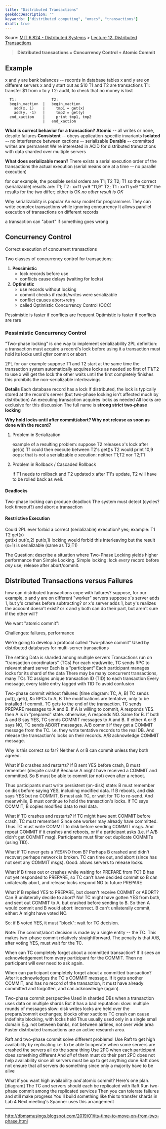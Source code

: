 ```yaml
---
title: "Distributed Transactions"
geekdocDescription: ""
keywords: ["distributed computing", "omscs", "transactions"]
draft: true
---
```


Soure: [MIT 6.824 - Distributed Systems](https://pdos.csail.mit.edu/6.824/schedule.html) >  [Lecture 12: Distributed Transactions](https://pdos.csail.mit.edu/6.824/notes/l-2pc.txt)

  

> __Distributed transactions = Concurrency Control + Atomic Commit__

## Example

  x and y are bank balances -- records in database tables
  x and y are on different servers 
  x and y start out as $10
  T1 and T2 are transactions
    T1: transfer $1 from x to y
    T2: audit, to check that no money is lost

```
  T1:                T2:
  begin_xaction  |   begin_xaction
    add(x, 1)    |     tmp1 = get(x)
    add(y, -1)   |     tmp2 = get(y)
  end_xaction    |     print tmp1, tmp2
                 |   end_xaction
```

 __What is correct behavior for a transaction?__
    **Atomic** -- all writes or none, despite failures
    **Consistent** -- obeys application-specific invariants
    **Isolated** -- no interference between xactions -- serializable
    **Durable** -- committed writes are permanent
We're interested in ACID for distributed transactions with data sharded over multiple servers

__What does serializable mean?__
There exists a serial execution order of the transactions the actual execution (serial means one at a time -- no parallel execution)

  for our example, the possible serial orders are
    T1; T2
    T2; T1
  so the correct (serializable) results are:
    T1; T2 : x=11 y=9 "11,9"
    T2; T1 : x=11 y=9 "10,10"
  the results for the two differ; either is OK
  *no other result is OK*

Why serializability is popular
  An easy model for programmers
    They can write complex transactions while ignoring concurrency
  It allows parallel execution of transactions on different records

a transaction can "abort" if something goes wrong
 



## Concurrency Control

Correct execution of concurrent transactions

Two classes of concurrency control for transactions:

1. **Pessimistic**
   * lock records before use
   * conflicts cause delays (waiting for locks)
2. **Optimistic**
   * use records without locking
   * commit checks if reads/writes were serializable
   * conflict causes abort+retry
   * called Optimistic Concurrency Control (OCC)

Pessimistic is faster if conflicts are frequent
Optimistic is faster if conflicts are rare

### Pessimistic Concurrency Control
"Two-phase locking" is one way to implement serializability
  2PL definition:
    a transaction must acquire a record's lock before using it
    a transaction must hold its locks until *after* commit or abort 

2PL for our example
  suppose T1 and T2 start at the same time
  the transaction system automatically acquires locks as needed
  so first of T1/T2 to use x will get the lock
  the other waits until the first completely finishes
  this prohibits the non-serializable interleavings

**Details**
  Each database record has a lock
  If distributed, the lock is typically stored at the record's server
    (but two-phase locking isn't affected much by distribution)
  An executing transaction acquires locks as needed
  All locks are exclusive for this discussion
  The full name is **strong strict two-phase locking**

**Why hold locks until after commit/abort? Why not release as soon as done with the record?**

1. Problem in Serialization

   example of a resulting problem:
       suppose T2 releases x's lock after get(x)
       T1 could then execute between T2's get()s
       T2 would print 10,9
       oops: that is not a serializable e xecution: neither T1;T2 nor T2;T1

2. Problem in Rollback / Cascaded Rollback

     If T1 needs to rollback and T2 updated x after T1's update, T2 will have to be rolled back as well.



#### Deadlocks

Two-phase locking can produce deadlock
The system must detect (cycles? lock timeout?) and abort a transaction



#### Restrictive Execution

Could 2PL ever forbid a correct (serializable) execution?
  yes; example:
    T1        T2
    get(x)  
              get(x)
              put(x,2)
    put(x,1) 
  locking would forbid this interleaving
  but the result (x=1) is serializable (same as T2;T1)

The Question: describe a situation where Two-Phase Locking yields
higher performance than Simple Locking. Simple locking: lock *every*
record before *any* use; release after abort/commit. 



## Distributed Transactions versus Failures

how can distributed transactions cope with failures?
  suppose, for our example, x and y are on different "worker" servers
  suppose x's server adds 1, but y's crashes before subtracting?
  or x's server adds 1, but y's realizes the account doesn't exist?
  or x and y both can do their part, but aren't sure if the other will?

We want "atomic commit":

  Challenges: failures, performance

We're going to develop a protocol called "two-phase commit"
  Used by distributed databases for multi-server transactions

The setting
  Data is sharded among multiple servers
  Transactions run on "transaction coordinators" (TCs)
  For each read/write, TC sends RPC to relevant shard server
    Each is a "participant"
    Each participant manages locks for its shard of the data
  There may be many concurrent transactions, many TCs
    TC assigns unique transaction ID (TID) to each transaction
    Every message, every table entry tagged with TID
    To avoid confusion

Two-phase commit without failures:
  [time diagram: TC, A, B]
  TC sends put(), get(), &c RPCs to A, B
    The modifications are tentative, only to be installed if commit.
  TC gets to the end of the transaction.
  TC sends PREPARE messages to A and B.
  If A is willing to commit,
    A responds YES.
    then A is in "prepared" state.
  otherwise, A responds NO.
  Same for B.
  If both A and B say YES, TC sends COMMIT messages to A and B.
  If either A or B says NO, TC sends ABORT messages.
  A/B commit if they get a COMMIT message from the TC.
    I.e. they write tentative records to the real DB.
    And release the transaction's locks on their records.
  A/B acknowledge COMMIT message.

Why is this correct so far?
  Neither A or B can commit unless they both agreed.

What if B crashes and restarts?
  If B sent YES before crash, B must remember (despite crash)!
  Because A might have received a COMMIT and committed.
  So B must be able to commit (or not) even after a reboot.

Thus participants must write persistent (on-disk) state:
  B must remember on disk before saying YES, including modified data.
  If B reboots, and disk says YES but no COMMIT,
    B must ask TC, or wait for TC to re-send.
  And meanwhile, B must continue to hold the transaction's locks.
  If TC says COMMIT, B copies modified data to real data.

What if TC crashes and restarts?
  If TC might have sent COMMIT before crash, TC must remember!
    Since one worker may already have committed.
  Thus TC must write COMMIT to disk before sending COMMIT msgs.
  And repeat COMMIT if it crashes and reboots,
    or if a participant asks (i.e. if A/B didn't get COMMIT msg).
  Participants must filter out duplicate COMMITs (using TID).

What if TC never gets a YES/NO from B?
  Perhaps B crashed and didn't recover; perhaps network is broken.
  TC can time out, and abort (since has not sent any COMMIT msgs).
  Good: allows servers to release locks.

What if B times out or crashes while waiting for PREPARE from TC?
  B has not yet responded to PREPARE, so TC can't have decided commit
  so B can unilaterally abort, and release locks
  respond NO to future PREPARE

What if B replied YES to PREPARE, but doesn't receive COMMIT or ABORT?
  Can B unilaterally decide to abort?
    No! TC might have gotten YES from both,
    and sent out COMMIT to A, but crashed before sending to B.
    So then A would commit and B would abort: incorrect.
  B can't unilaterally commit, either:
    A might have voted NO.

So: if B voted YES, it must "block": wait for TC decision.

Note:
  The commit/abort decision is made by a single entity -- the TC.
  This makes two-phase commit relatively straightforward.
  The penalty is that A/B, after voting YES, must wait for the TC.

When can TC completely forget about a committed transaction?
  If it sees an acknowledgement from every participant for the COMMIT.
  Then no participant will ever need to ask again.

When can participant completely forget about a committed transaction?
  After it acknowledges the TC's COMMIT message.
  If it gets another COMMIT, and has no record of the transaction,
    it must have already committed and forgotten, and can acknowledge (again).

Two-phase commit perspective
  Used in sharded DBs when a transaction uses data on multiple shards
  But it has a bad reputation:
    slow: multiple rounds of messages
    slow: disk writes
    locks are held over the prepare/commit exchanges; blocks other xactions
    TC crash can cause indefinite blocking, with locks held
  Thus usually used only in a single small domain
    E.g. not between banks, not between airlines, not over wide area
  Faster distributed transactions are an active research area.

Raft and two-phase commit solve different problems!
  Use Raft to get high availability by replicating
    i.e. to be able to operate when some servers are crashed
    the servers all do the *same* thing
  Use 2PC when each participant does something different
    And *all* of them must do their part
  2PC does not help availability
    since all servers must be up to get anything done
  Raft does not ensure that all servers do something
    since only a majority have to be alive

What if you want high availability *and* atomic commit?
  Here's one plan.
  [diagram]
  The TC and servers should each be replicated with Raft
  Run two-phase commit among the replicated services
  Then you can tolerate failures and still make progress
  You'll build something like this to transfer shards in Lab 4
  Next meeting's Spanner uses this arrangement

---

http://dbmsmusings.blogspot.com/2019/01/its-time-to-move-on-from-two-phase.html